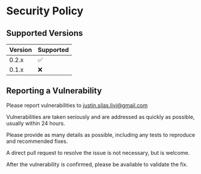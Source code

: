 # Security Policy

## Supported Versions

| Version | Supported          |
| ------- | ------------------ |
| 0.2.x   | :white_check_mark: |
| 0.1.x   | :x:                |

## Reporting a Vulnerability

Please report vulnerabilities to justin.silas.livi@gmail.com

Vulnerabilities are taken seriously and are addressed as quickly as possible, usually within 24 hours.

Please provide as many details as possible, including any tests to reproduce and recommended fixes.

A direct pull request to resolve the issue is not necessary, but is welcome.

After the vulnerability is confirmed, please be available to validate the fix.
